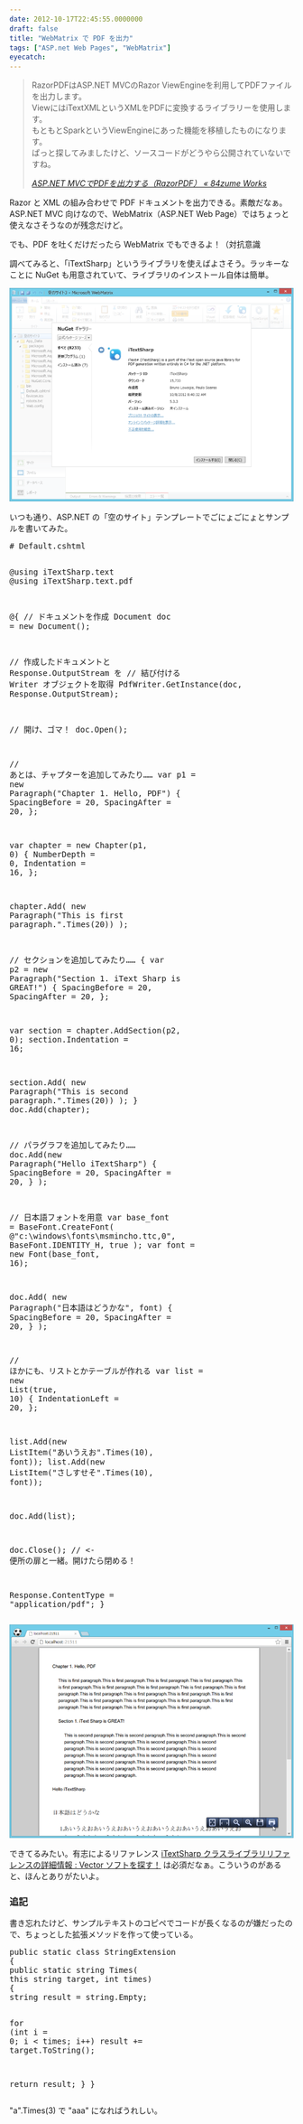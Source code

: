 ```yaml
---
date: 2012-10-17T22:45:55.0000000
draft: false
title: "WebMatrix で PDF を出力"
tags: ["ASP.net Web Pages", "WebMatrix"]
eyecatch: 
---
```


<blockquote cite="http://84zume.wordpress.com/2012/10/17/asp-net-mvc-razorpdf/">
<p>RazorPDFはASP.NET MVCのRazor ViewEngineを利用してPDFファイルを出力します。<br />
ViewにはiTextXMLというXMLをPDFに変換するライブラリーを使用します。<br />
もともとSparkというViewEngineにあった機能を移植したものになります。<br />
ぱっと探してみましたけど、ソースコードがどうやら公開されていないですね。</p>

<cite><a href="http://84zume.wordpress.com/2012/10/17/asp-net-mvc-razorpdf/">ASP.NET MVC&#x3067;PDF&#x3092;&#x51FA;&#x529B;&#x3059;&#x308B;&#xFF08;RazorPDF&#xFF09; &laquo; 84zume Works</a></cite>
</blockquote>
<p>Razor と XML の組み合わせで PDF ドキュメントを出力できる。素敵だなぁ。ASP.NET MVC 向けなので、WebMatrix（ASP.NET Web Page）ではちょっと使えなさそうなのが残念だけど。</p><p>でも、PDF を吐くだけだったら WebMatrix でもできるよ！（対抗意識</p><p>調べてみると、「iTextSharp」というライブラリを使えばよさそう。ラッキーなことに NuGet も用意されていて、ライブラリのインストール自体は簡単。</p><p><img src="20121017222440.png" alt="f:id:daruyanagi:20121017222440p:plain" title="f:id:daruyanagi:20121017222440p:plain" class="hatena-fotolife"></p><p>いつも通り、ASP.NET の「空のサイト」テンプレートでごにょごにょとサンプルを書いてみた。</p>
<pre class="code lang-cs" data-lang="cs" data-unlink># Default.cshtml

@<span class="synStatement">using</span> iTextSharp.text
@<span class="synStatement">using</span> iTextSharp.text.pdf

@{
<span class="synComment">// ドキュメントを作成</span>
Document doc = <span class="synStatement">new</span> Document();

<span class="synComment">// 作成したドキュメントと Response.OutputStream を</span>
<span class="synComment">// 結び付ける Writer オブジェクトを取得</span>
PdfWriter.GetInstance(doc, Response.OutputStream);

<span class="synComment">// 開け、ゴマ！</span>
doc.Open();

<span class="synComment">// あとは、チャプターを追加してみたり……</span>
var p1 = <span class="synStatement">new</span> Paragraph(<span class="synConstant">&quot;Chapter 1. Hello, PDF&quot;</span>)
{
SpacingBefore = <span class="synConstant">20</span>,
SpacingAfter = <span class="synConstant">20</span>,
};

var chapter = <span class="synStatement">new</span> Chapter(p1, <span class="synConstant">0</span>)
{
NumberDepth = <span class="synConstant">0</span>,
Indentation = <span class="synConstant">16</span>,
};

chapter.Add(
<span class="synStatement">new</span> Paragraph(<span class="synConstant">&quot;This is first paragraph.&quot;</span>.Times(<span class="synConstant">20</span>))
);

<span class="synComment">// セクションを追加してみたり……</span>
{
var p2 = <span class="synStatement">new</span> Paragraph(<span class="synConstant">&quot;Section 1. iText Sharp is GREAT!&quot;</span>)
{
SpacingBefore = <span class="synConstant">20</span>,
SpacingAfter = <span class="synConstant">20</span>,
};

var section = chapter.AddSection(p2, <span class="synConstant">0</span>);
section.Indentation = <span class="synConstant">16</span>;

section.Add(
<span class="synStatement">new</span> Paragraph(<span class="synConstant">&quot;This is second paragraph.&quot;</span>.Times(<span class="synConstant">20</span>))
);
}
doc.Add(chapter);

<span class="synComment">// パラグラフを追加してみたり……</span>
doc.Add(<span class="synStatement">new</span> Paragraph(<span class="synConstant">&quot;Hello iTextSharp&quot;</span>)
{
SpacingBefore = <span class="synConstant">20</span>,
SpacingAfter = <span class="synConstant">20</span>,
}
);

<span class="synComment">// 日本語フォントを用意</span>
var base_font = BaseFont.CreateFont(
<span class="synSpecial">@</span><span class="synConstant">&quot;c:\windows\fonts\msmincho.ttc,0&quot;</span>,
BaseFont.IDENTITY_H, <span class="synConstant">true</span>
);
var font = <span class="synStatement">new</span> Font(base_font, <span class="synConstant">16</span>);

doc.Add(
<span class="synStatement">new</span> Paragraph(<span class="synConstant">&quot;日本語はどうかな&quot;</span>, font)
{
SpacingBefore = <span class="synConstant">20</span>,
SpacingAfter = <span class="synConstant">20</span>,
}
);

<span class="synComment">// ほかにも、リストとかテーブルが作れる</span>
var list = <span class="synStatement">new</span> List(<span class="synConstant">true</span>, <span class="synConstant">10</span>)
{
IndentationLeft = <span class="synConstant">20</span>,
};

list.Add(<span class="synStatement">new</span> ListItem(<span class="synConstant">&quot;あいうえお&quot;</span>.Times(<span class="synConstant">10</span>), font));
list.Add(<span class="synStatement">new</span> ListItem(<span class="synConstant">&quot;さしすせそ&quot;</span>.Times(<span class="synConstant">10</span>), font));

doc.Add(list);

doc.Close(); <span class="synComment">// &lt;- 便所の扉と一緒。開けたら閉める！</span>

Response.ContentType = <span class="synConstant">&quot;application/pdf&quot;</span>;
}
</pre><p><img src="20121017223840.png" alt="f:id:daruyanagi:20121017223840p:plain" title="f:id:daruyanagi:20121017223840p:plain" class="hatena-fotolife"></p><p>できてるみたい。有志によるリファレンス <a href="http://www.vector.co.jp/soft/winnt/writing/se462217.html">iTextSharp &#x30AF;&#x30E9;&#x30B9;&#x30E9;&#x30A4;&#x30D6;&#x30E9;&#x30EA;&#x30EA;&#x30D5;&#x30A1;&#x30EC;&#x30F3;&#x30B9;&#x306E;&#x8A73;&#x7D30;&#x60C5;&#x5831; : Vector &#x30BD;&#x30D5;&#x30C8;&#x3092;&#x63A2;&#x3059;&#xFF01;</a> は必須だなぁ。こういうのがあると、ほんとありがたいよ。</p>

<div class="section">
<h3>追記</h3>
<p>書き忘れたけど、サンプルテキストのコピペでコードが長くなるのが嫌だったので、ちょっとした拡張メソッドを作って使っている。</p>
<pre class="code lang-cs" data-lang="cs" data-unlink><span class="synType">public</span> <span class="synType">static</span> <span class="synType">class</span> StringExtension
{
<span class="synType">public</span> <span class="synType">static</span> <span class="synType">string</span> Times(
<span class="synStatement">this</span> <span class="synType">string</span> target, <span class="synType">int</span> times)
{
<span class="synType">string</span> result = <span class="synType">string</span>.Empty;

<span class="synStatement">for</span> (<span class="synType">int</span> i = <span class="synConstant">0</span>; i &lt; times; i++)
result += target.ToString();

<span class="synStatement">return</span> result;
}
}
</pre><p>"a".Times(3) で "aaa" になればうれしい。</p>

</div>